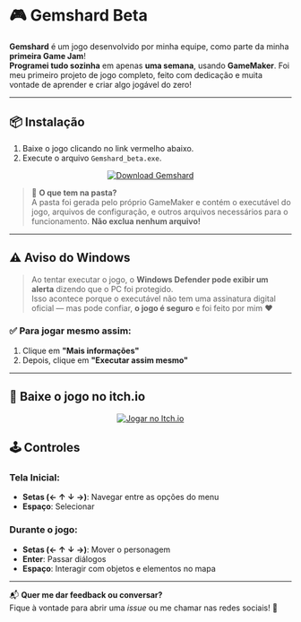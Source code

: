 # 🎮 Gemshard Beta

**Gemshard** é um jogo desenvolvido por minha equipe, como parte da minha **primeira Game Jam**!  
**Programei tudo sozinha** em apenas **uma semana**, usando **GameMaker**. Foi meu primeiro projeto de jogo completo, feito com dedicação e muita vontade de aprender e criar algo jogável do zero!

---

## 📦 Instalação

1. Baixe o jogo clicando no link vermelho abaixo.
2. Execute o arquivo `Gemshard_beta.exe`.

<div align="center">
  <a href="https://github.com/marialuizapf/portfolio-games/blob/main/Gemshard_GM/release/Gemshard_beta.exe">
    <img src="https://img.shields.io/badge/BAIXAR%20JOGO%20(GEMSHARD)-vermelho?style=for-the-badge&logo=windows&logoColor=white" alt="Download Gemshard">
  </a>
</div>

> 🧠 **O que tem na pasta?**  
> A pasta foi gerada pelo próprio GameMaker e contém o executável do jogo, arquivos de configuração, e outros arquivos necessários para o funcionamento. **Não exclua nenhum arquivo!**

---

## ⚠️ Aviso do Windows

> Ao tentar executar o jogo, o **Windows Defender pode exibir um alerta** dizendo que o PC foi protegido.  
> Isso acontece porque o executável não tem uma assinatura digital oficial — mas pode confiar, **o jogo é seguro** e foi feito por mim ❤️

### ✅ Para jogar mesmo assim:

1. Clique em **"Mais informações"**
2. Depois, clique em **"Executar assim mesmo"**

---

## 🔗 Baixe o jogo no itch.io

<div align="center">
  <a href="https://marialuiza-pin.itch.io/gemshard" target="_blank">
    <img src="https://img.shields.io/badge/JOGAR%20NO-itcho.io-red?style=for-the-badge&logo=itch-io&logoColor=white" alt="Jogar no Itch.io">
  </a>
</div>

## 🕹️ Controles

### Tela Inicial:
- **Setas (← ↑ ↓ →)**: Navegar entre as opções do menu
- **Espaço**: Selecionar

### Durante o jogo:
- **Setas (← ↑ ↓ →)**: Mover o personagem
- **Enter**: Passar diálogos
- **Espaço**: Interagir com objetos e elementos no mapa

---

📬 **Quer me dar feedback ou conversar?**  
Fique à vontade para abrir uma _issue_ ou me chamar nas redes sociais! 💬

